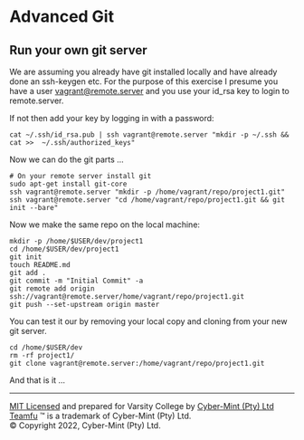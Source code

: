 # Advanced Git

## Run your own git server

We are assuming you already have git installed locally and have already done an ssh-keygen etc.  For the purpose of this exercise I presume you have a user vagrant@remote.server and you use your id_rsa key to login to remote.server.

If not then add your key by logging in with a password:
```
cat ~/.ssh/id_rsa.pub | ssh vagrant@remote.server "mkdir -p ~/.ssh && cat >>  ~/.ssh/authorized_keys"
```

Now we can do the git parts ...
```
# On your remote server install git
sudo apt-get install git-core
ssh vagrant@remote.server "mkdir -p /home/vagrant/repo/project1.git"
ssh vagrant@remote.server "cd /home/vagrant/repo/project1.git && git init --bare"
```

Now we make the same repo on the local machine:
```
mkdir -p /home/$USER/dev/project1
cd /home/$USER/dev/project1
git init
touch README.md
git add .
git commit -m "Initial Commit" -a
git remote add origin ssh://vagrant@remote.server/home/vagrant/repo/project1.git
git push --set-upstream origin master
```

You can test it our by removing your local copy and cloning from your new git server.

```
cd /home/$USER/dev
rm -rf project1/
git clone vagrant@remote.server:/home/vagrant/repo/project1.git
```

And that is it ...


---
[MIT Licensed](LICENSE) and prepared for Varsity College by [Cyber-Mint (Pty) Ltd](https://www.cyber-mint.com)<br>
[Teamfu](https://teamfu.tech) &trade; is a trademark of Cyber-Mint (Pty) Ltd.<br>
&copy; Copyright 2022, Cyber-Mint (Pty) Ltd.  
